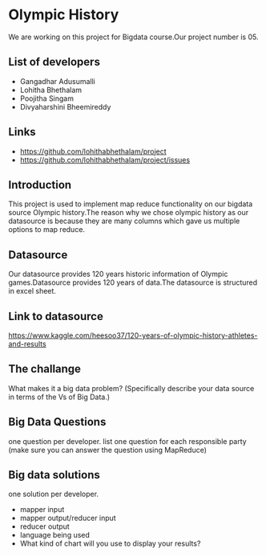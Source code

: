 # Olympic History
We are working on this project for Bigdata course.Our project number is 05. 
## List of developers
- Gangadhar Adusumalli
- Lohitha Bhethalam
- Poojitha Singam
- Divyaharshini Bheemireddy
## Links
- https://github.com/lohithabhethalam/project
- https://github.com/lohithabhethalam/project/issues
## Introduction
This project is used to implement map reduce functionality on our bigdata source Olympic history.The reason why we chose olympic history as our datasource is because they are many columns which gave us multiple options to map reduce.
## Datasource
Our datasource provides 120 years historic information of Olympic games.Datasource provides 120 years of data.The datasource is structured in excel sheet. 
## Link to datasource
https://www.kaggle.com/heesoo37/120-years-of-olympic-history-athletes-and-results
## The challange
What makes it a big data problem? (Specifically describe your data source in terms of the Vs of Big Data.)
## Big Data Questions
one question per developer. list one question for each responsible party (make sure you can answer the question using MapReduce)
## Big data solutions
one solution per developer.
- mapper input
- mapper output/reducer input
- reducer output
- language being used
- What kind of chart will you use to display your results?  
